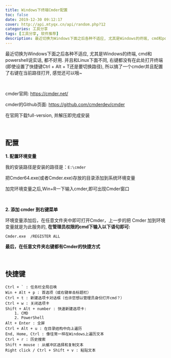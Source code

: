 ```yaml
---
title: Windows下终端Cmder配置
toc: false
date: 2019-12-30 09:12:17
cover: http://api.mtyqx.cn/api/random.php?12
categories: 工具分享
tags: [工具分享, 软件推荐]
description: 最近切换为Windows下面之后各种不适应, 尤其是Windows的终端, cmd和powershell说实话, 都不好用. 并且和Linux下面不同, 右键都没有在此处打开终端(即使设置了快捷键Ctrl + Alt + T还是要切换路径)
---
```


最近切换为Windows下面之后各种不适应, 尤其是Windows的终端, cmd和powershell说实话, 都不好用. 并且和Linux下面不同, 右键都没有在此处打开终端(即使设置了快捷键Ctrl + Alt + T还是要切换路径), 所以搞了一个cmder并且配置了右键在当前路径打开, 感觉还可以哦~

<br/>

<!--more-->

cmder官网: https://cmder.net/

cmder的Github页面: https://github.com/cmderdev/cmder

在官网下载full-version, 并解压即完成安装

<br/>

## 配置

**1. 配置环境变量**

我的安装路径是安装的路径是：`E:\cmder`

把Cmder64.exe(或者Cmder.exe)存放的目录添加到系统环境变量

加完环境变量之后,Win+R一下输入cmder,即可出现Cmder窗口

<br/>

**2. 添加 cmder 到右键菜单**

环境变量添加后，在任意文件夹中即可打开Cmder，上一步的把 Cmder 加到环境变量就是为此服务的, **在管理员权限的cmd下输入以下语句即可:**

`Cmder.exe  /REGISTER ALL`

**最后，在任意文件夹右键都有Cmder的快捷方式**

<br/>

## 快捷键

    Ctrl + ` : 任务栏全局召唤
    Win + Alt + p : 首选项（或右键单击标题栏）
    Ctrl + t : 新建选项卡对话框（也许您想以管理员身份打开cmd？）
    Ctrl + w : 关闭选项卡
    Shift + Alt + number : 快速新建选项卡:
        1. CMD
        2. PowerShell
    Alt + Enter : 全屏
    Ctrl + Alt + u : 在目录结构中向上遍历
    End, Home, Ctrl : 像往常一样在Windows上遍历文本
    Ctrl + r : 历史搜索
    Shift + mouse : 从缓冲区选择和复制文本
    Right click / Ctrl + Shift + v : 粘贴文本

<br/>